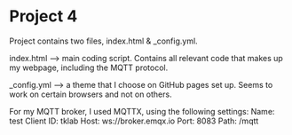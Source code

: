 # Project 4
Project contains two files, index.html & _config.yml.

index.html --> main coding script. Contains all relevant code that makes up my webpage, including the MQTT protocol.

_config.yml --> a theme that I choose on GitHub pages set up. Seems to work on certain browsers and not on others.

For my MQTT broker, I used MQTTX, using the following settings:
Name: test
Client ID: tklab
Host: ws://broker.emqx.io
Port: 8083
Path: /mqtt
